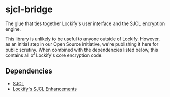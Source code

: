 sjcl-bridge
===========

The glue that ties together Lockify's user interface and the SJCL encryption engine. 

This library is unlikely to be useful to anyone outside of Lockify. However, as an initial step in our Open Source initiative, we're publishing it here for public scrutiny. When combined with the dependencies listed below, this contains all of Lockify's core encryption code.

Dependencies
------------
* [SJCL](https://github.com/bitwiseshiftleft/sjcl)
* [Lockify's SJCL Enhancements](https://github.com/lockify/sjcl-enhancements)
